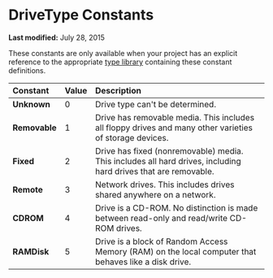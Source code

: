 
# DriveType Constants

 **Last modified:** July 28, 2015

These constants are only available when your project has an explicit reference to the appropriate  [type library](b8bdf64f-5920-1ae9-16d0-b26d09524a30.md) containing these constant definitions.


|**Constant**|**Value**|**Description**|
|:-----|:-----|:-----|
| **Unknown**|0|Drive type can't be determined.|
| **Removable**|1|Drive has removable media. This includes all floppy drives and many other varieties of storage devices.|
| **Fixed**|2|Drive has fixed (nonremovable) media. This includes all hard drives, including hard drives that are removable.|
| **Remote**|3|Network drives. This includes drives shared anywhere on a network.|
| **CDROM**|4|Drive is a CD-ROM. No distinction is made between read-only and read/write CD-ROM drives.|
| **RAMDisk**|5|Drive is a block of Random Access Memory (RAM) on the local computer that behaves like a disk drive.|
